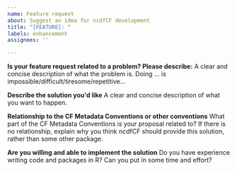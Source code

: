 ```yaml
---
name: Feature request
about: Suggest an idea for ncdfCF development
title: "[FEATURE]: "
labels: enhancement
assignees: ''

---
```


**Is your feature request related to a problem? Please describe:**
A clear and concise description of what the problem is. Doing ... is impossible/difficult/tiresome/repetitive...

**Describe the solution you'd like**
A clear and concise description of what you want to happen.

**Relationship to the CF Metadata Conventions or other conventions**
What part of the CF Metadata Conventions is your proposal related to? If there is no relationship, explain why you think ncdfCF should provide this solution, rather than some other package.

**Are you willing and able to implement the solution**
Do you have experience writing code and packages in R? Can you put in some time and effort?
